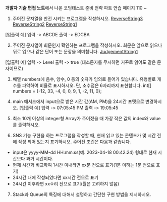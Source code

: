 **개발자 기술 면접 노트**에서 나온 코딩테스트 준비 전략 파트 연습
페이지 110 ~

1. 주어진 문자열을 반전 시키는 프로그램을 작성하시오.
  [ReverseString3](./ReverseString3.java)
  [ReverseString2](./ReverseString2.java)
  [ReverseString1](./ReverseString.java)

  [입출력 예]
  입력 -> ABCDE
  출력 -> EDCBA


2. 주어진 문자열이 회문인지 확인하는 프로그램을 작성하시오. 회문은 앞으로 읽으나 뒤로 읽으나 같은 단어 또는 문장을 의미합니다. 
  [JudgementString1](./JudgementString.java)

  [입출력 예]
  입력 -> Level
  출력 -> true
  (대소문자를 무시하면 거꾸로 읽어도 같은 문자이므로)


3. 배열 numbers에 음수, 양수, 0 등의 숫자가 임의로 들어가 있습니다. 유형별로 개수를 파악하여 비율로 표시하시오. 단, 소수점은 6자리까지 표현합니다.
int[] numbers = {-12, 33, -4, 0, 0, 9, 1, -2, 11, 0};



4. main 매서드에서 input으로 받은 시간 값(AM, PM)을 24시간 포맷으로 변경하시오.
[입출력 예]
입력 -> 07:05:45 PM
출력 -> 19:05:45


5. 최소 10개 이상의 integer형 Array가 주어졌을 때 가장 작은 값의 index와 value를 출력하시오.


6.  SNS 기능 구현을 하는 프로그램을 작성할 때, 현재 읽고 있는 콘텐츠가 몇 시간 전에 작성 되어 있는지 표기하시오. 주어진 조건은 다음과 같습니다.
- input은 yyyy-MM-dd HH:mm:ss(예. 2023-04-18 00:42:24) 형태로 현재 시간보다 과거 시간이다.
- 현재 시간과 비교하여 1시간 이내라면 xx분 전으로 표기(1분 이하는 1분 전으로 표기)
- 24시간 내에 작성되었다면 xx시간 전으로 표기
- 24시간 이후라면 xxㅇ리 전으로 표기(월은 고려하지 않음)


7. Stack과 Queue의 특징에 대해서 설명하고 간단한 구현 방법을 제시하시오.




